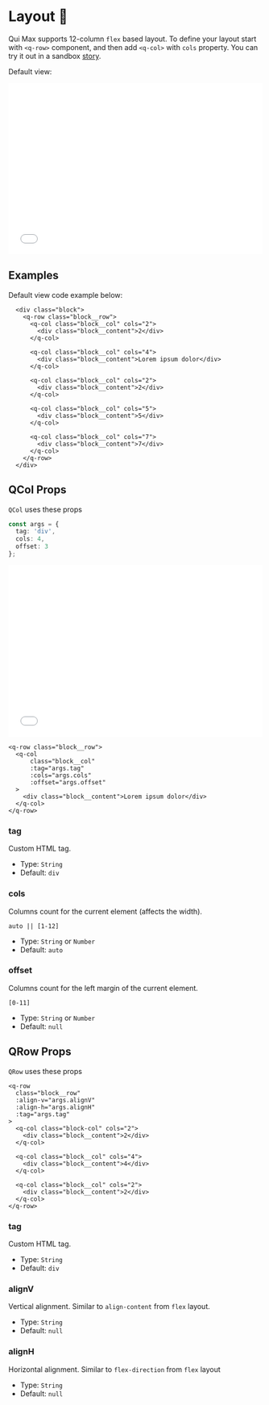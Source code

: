 # Layout 🧱

Qui Max supports 12-column `flex` based layout. To define your layout start with `<q-row>` component, and then add `<q-col>` with `cols` property.
You can try it out in a sandbox [story](https://qui-max.netlify.app/?path=/story/components-layout--default).

Default view:

<iframe height="340" style="width: 100%;" scrolling="no" frameborder="no" src="/Layout/Layout.html"></iframe>

## Examples

Default view code example below:

```vue
  <div class="block">
    <q-row class="block__row">
      <q-col class="block__col" cols="2">
        <div class="block__content">2</div>
      </q-col>

      <q-col class="block__col" cols="4">
        <div class="block__content">Lorem ipsum dolor</div>
      </q-col>

      <q-col class="block__col" cols="2">
        <div class="block__content">2</div>
      </q-col>

      <q-col class="block__col" cols="5">
        <div class="block__content">5</div>
      </q-col>

      <q-col class="block__col" cols="7">
        <div class="block__content">7</div>
      </q-col>
    </q-row>
  </div>
```

## QCol Props

`QCol` uses these props

```ts
const args = {
  tag: 'div',
  cols: 4,
  offset: 3
};
```

<iframe height="340" style="width: 100%;" scrolling="no" frameborder="no" src="/Layout/Layout[qcol].html"></iframe>

```vue
<q-row class="block__row">
  <q-col
      class="block__col"
      :tag="args.tag"
      :cols="args.cols"
      :offset="args.offset"
  >
    <div class="block__content">Lorem ipsum dolor</div>
  </q-col>
</q-row>
```

### tag

Custom HTML tag.

- Type: `String`
- Default: `div`

### cols

Columns count for the current element (affects the width).

`auto || [1-12]`

- Type: `String` or `Number`
- Default: `auto`

### offset

Columns count for the left margin of the current element.

`[0-11]`

- Type: `String` or `Number`
- Default: `null`

## QRow Props

`QRow` uses these props

```vue
<q-row
  class="block__row"
  :align-v="args.alignV"
  :align-h="args.alignH"
  :tag="args.tag"
>
  <q-col class="block-col" cols="2">
    <div class="block__content">2</div>
  </q-col>

  <q-col class="block__col" cols="4">
    <div class="block__content">4</div>
  </q-col>

  <q-col class="block__col" cols="2">
    <div class="block__content">2</div>
  </q-col>
</q-row>
```

### tag

Custom HTML tag.

- Type: `String`
- Default: `div`

### alignV

Vertical alignment. Similar to `align-content` from `flex` layout.

- Type: `String`
- Default: `null`

### alignH

Horizontal alignment. Similar to `flex-direction` from `flex` layout

- Type: `String`
- Default: `null`
